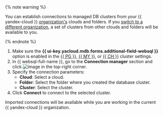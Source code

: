 {% note warning %}

You can establish connections to managed DB clusters from your {{ yandex-cloud }} [organization's](../../organization/concepts/manage-services.md) clouds and folders. If you [switch to a different organization](../../organization/operations/manage-organizations.md#switch-to-another-org), a set of clusters from other clouds and folders will be available to you.

{% endnote %}

1. Make sure the **{{ ui-key.yacloud.mdb.forms.additional-field-websql }}** option is enabled in the [{{ PG }}](../../managed-postgresql/operations/cluster-create.md), [{{ MY }}](../../managed-mysql/operations/cluster-create.md), or [{{ CH }}](../../managed-clickhouse/operations/cluster-create.md) cluster settings.
1. In {{ websql-full-name }}, go to the **Connection manager** section and click ![image](../../_assets/console-icons/square-plus.svg) in the top-right corner.
1. Specify the connection parameters:
   * **Cloud**: Select a cloud.
   * **Folder**: Select the folder where you created the database cluster.
   * **Cluster**: Select the cluster.
1. Click **Connect** to connect to the selected cluster.

Imported connections will be available while you are working in the current {{ yandex-cloud }} organization.